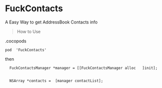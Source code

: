 # FuckContacts
A  Easy  Way  to  get  AddressBook  Contacts  info
>How  to  Use


.cocopods
```
pod  'FuckContacts'
```

then

```objc
  FuckContactsManager *manager = [[FuckContactsManager alloc   ]init];
    
    
  NSArray *contacts =  [manager contactList];
  ```
  

